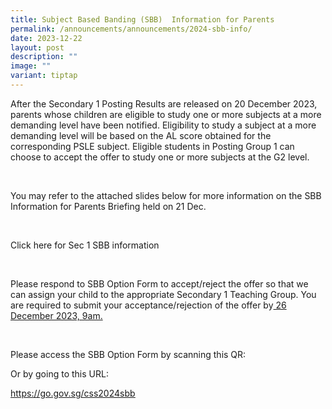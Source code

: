 ```yaml
---
title: Subject Based Banding (SBB)  Information for Parents
permalink: /announcements/announcements/2024-sbb-info/
date: 2023-12-22
layout: post
description: ""
image: ""
variant: tiptap
---
```

<p>After the Secondary 1 Posting Results are released on 20 December 2023, parents whose children are eligible to study one or more subjects at a more demanding level have been notified. Eligibility to study a subject at a more demanding level will be based on the AL score obtained for the corresponding PSLE subject. Eligible students in Posting Group 1 can choose to accept the offer to study one or more subjects at the G2 level.</p><p><br></p><p>You may refer to the attached slides below for more information on the SBB Information for Parents Briefing held on 21 Dec.</p><p><br></p><p>Click here for Sec 1 SBB information</p><p><br></p><p>Please respond to SBB Option Form to accept/reject the offer so that we can assign your child to the appropriate Secondary 1 Teaching Group. You are required to submit your acceptance/rejection of the offer by<u> 26 December 2023, 9am.</u></p><p><br></p><p>Please access the SBB Option Form by scanning this QR:</p><p></p><p>Or by going to this URL:</p><p><a href="https://go.gov.sg/css2024sbb" rel="noopener noreferrer nofollow" target="_blank"><u>https://go.gov.sg/css2024sbb</u></a>&nbsp;</p><p><br></p>